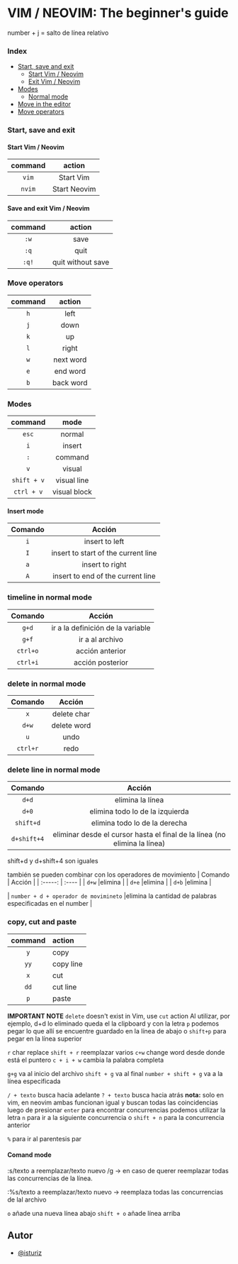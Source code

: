 # VIM / NEOVIM: The beginner's guide

number + j = salto de línea relativo
### Index

* [Start, save and exit](#sse)
  * [Start Vim / Neovim](#start)
  * [Exit Vim / Neovim](#saveAndExit)
* [Modes](#modes)
  * [Normal mode](#normalMode)
* [Move in the editor](#moveEditor)
* [Move operators](#moveOperators)

### Start, save and exit<a name="sse"></a>

#### Start Vim / Neovim<a name="start"></a>

| command | action       |
| :-----: | :----:       |
| `vim`   | Start Vim    |
| `nvim`  | Start Neovim |

#### Save and exit Vim / Neovim<a name="saveAndExit"></a>  

| command    | action            |
| :-----:    | :----:            |
| `:w`       | save              |
| `:q`       | quit              |
| `:q!`      | quit without save |


### Move operators
| command   | action    |
| :-----:   | :----:    |
| `h`       | left      |
| `j`       | down      |
| `k`       | up        |
| `l`       | right     |
| `w`       | next word |
| `e`       | end word  |
| `b`       | back word |

### Modes<a name="modes"></a>

| command    | mode         |
| :-----:    | :----:       |
| `esc`      | normal       |
| `i`        | insert       |
| `:`        | command      |
| `v`        | visual       |
| `shift + v`| visual line  |
| `ctrl + v` | visual block |


#### Insert mode<a name="7"></a>

| Comando   | Acción                              |
| :-----:   | :----:                              |
| `i`       | insert to left                      |
| `I`       | insert to start of the current line |
| `a`       | insert to right                     |
| `A`       | insert to end of the current line   |

### timeline in normal mode<a name="normalMode"></a>
| Comando   | Acción    |
| :-----:   | :----:    |
| `g+d`     |ir a la definición de la variable| d = definition
| `g+f`     |ir a al archivo | d = definition
| `ctrl+o`  |acción anterior| o = older
| `ctrl+i`  |acción posterior |

### delete in normal mode
| Comando   | Acción    |
| :-----:   | :----:    | 
| `x`       |delete char|
| `d+w`     |delete word|
| `u`       |undo|
| `ctrl+r`  |redo|

### delete line in normal mode
| Comando   | Acción    |
| :-----:   | :----:    | 
| `d+d`     |elimina la línea|
| `d+0`     |elimina todo lo de la izquierda|
| `shift+d`     |elimina todo lo de la derecha|
| `d+shift+4`  |eliminar desde el cursor hasta el final de la línea (no elimina la línea)|
shift+d y d+shift+4 son iguales

también se pueden combinar con los operadores de movimiento
| Comando   | Acción    |
| :-----:   | :----     | 
| `d+w`     |elimina |
| `d+e`     |elimina |
| `d+b`     |elimina |

| `number + d + operador de movimineto`     |elimina la cantidad de palabras especificadas en el number |

### copy, cut and paste
| command   | action   |
| :-----:   | :---     |  
| `y`       | copy     |
| `yy`      | copy line|
| `x`       | cut      |
| `dd`      | cut line |
| `p`       | paste    |
**IMPORTANT NOTE**
`delete` doesn't exist in Vim, use `cut` action
Al utilizar, por ejemplo, d+d lo eliminado queda el la clipboard y con la letra `p` podemos pegar lo que allí se encuentre guardado en la línea de abajo o `shift+p` para pegar en la línea superior

`r` char replace
`shift + r` reemplazar varios
`c+w` change word desde donde está el puntero
`c + i + w` cambia la palabra completa


`g+g` va al inicio del archivo
`shift + g` va al final
`number + shift + g` va a la línea especificada 

`/ + texto` busca hacia adelante
`? + texto` busca hacia atrás
**nota:** solo en vim, en neovim ambas funcionan igual y buscan todas las coincidencias
luego de presionar `enter` para encontrar concurrencias podemos utilizar la letra `n` para ir a la siguiente concurrencia o `shift + n` para la concurrencia anterior

`%` para ir al parentesis par


#### Comand mode

:s/texto a reemplazar/texto nuevo /g -> en caso de querer reemplazar todas las concurrencias de la línea.

:%s/texto a reemplazar/texto nuevo -> reemplaza todas las concurrencias de lal archivo

`o` añade una nueva línea abajo
`shift + o` añade línea arriba


## Autor

- [@isturiz](https://www.github.com/isturiz)

